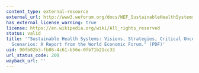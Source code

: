 ```yaml
---
content_type: external-resource
external_url: http://www3.weforum.org/docs/WEF_SustainableHealthSystems_Report_2013.pdf
has_external_license_warning: true
license: https://en.wikipedia.org/wiki/All_rights_reserved
status: valid
title: '"Sustainable Health Systems: Visions, Strategies, Critical Uncertainties and
  Scenarios: A Report from the World Economic Forum." (PDF)'
uid: 90fb02b3-fb86-4c61-b56e-0fb71b21cc33
url_status_code: 200
wayback_url: ''
---
```

